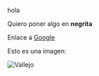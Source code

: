 hola

Quiero poner algo en **negrita**

Enlace a [Google](https://www.google.com/)

Esto es una imagen:

![Vallejo](https://img.a.transfermarkt.technology/portrait/big/251896-1471508098.JPG?lm=1)